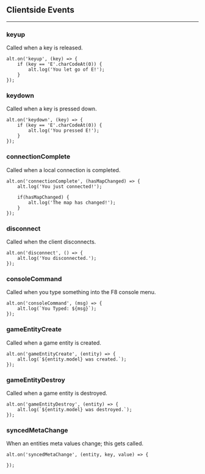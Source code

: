 ## Clientside Events
---

### keyup
Called when a key is released.
```
alt.on('keyup', (key) => {
    if (key == 'E'.charCodeAt(0)) {
        alt.log('You let go of E!');
    }
});
```

### keydown
Called when a key is pressed down.
```
alt.on('keydown', (key) => {
    if (key == 'E'.charCodeAt(0)) {
        alt.log('You pressed E!');
    }
});
```

### connectionComplete
Called when a local connection is completed.
```
alt.on('connectionComplete', (hasMapChanged) => {
    alt.log('You just connected!');

    if(hasMapChanged) {
        alt.log('The map has changed!');
    }
});
```

### disconnect
Called when the client disconnects.
```
alt.on('disconnect', () => {
    alt.log('You disconnected.');
});
```

### consoleCommand
Called when you type something into the F8 console menu.
```
alt.on('consoleCommand', (msg) => {
    alt.log(`You Typed: ${msg}`);
});
```

### gameEntityCreate
Called when a game entity is created.
```
alt.on('gameEntityCreate', (entity) => {
    alt.log(`${entity.model} was created.`);
});
```

### gameEntityDestroy
Called when a game entity is destroyed.
```
alt.on('gameEntityDestroy', (entity) => {
    alt.log(`${entity.model} was destroyed.`);
});
```

### syncedMetaChange
When an entities meta values change; this gets called.
```
alt.on('syncedMetaChange', (entity, key, value) => {

});
```